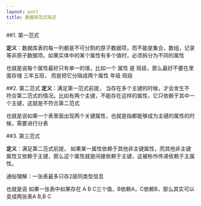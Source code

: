 ```yaml
---
layout: post 
title: 数据库范式简述
---
```


##1. 第一范式

**定义**：数据库表的每一列都是不可分割的原子数据项，而不能是集合，数组，记录等非原子数据项。如果实体中的某个属性有多个值时，必须拆分为不同的属性  

也就是说每个属性最好只有单一的值，比如一个 属性 是 班级，那么最好不要在里面存储 三年五班， 而是把它分隔成两个属性 年级 班级  

##2. 第二范式
**定义**：满足第一范式前提， 当存在多个主键的时候，才会发生不符合第二范式的情况。比如有两个主键，不能存在这样的属性，它只依赖于其中一个主键，这就是不符合第二范式

也就是说如果一个表里面出现两个关键属性，也就是指都能够成为主键的属性的时候，需要进行分表

##3. 第三范式

**定义**：满足第二范式前提， 如果某一属性依赖于其他非主键属性，而其他非主键属性又依赖于主键，那么这个属性就是间接依赖于主键，这被称作传递依赖于主属性。

通俗理解：一张表最多只存2层同类型信息

也就是说 如果一张表中如果存在 A B C三个值，B依赖A，C依赖B，那么其实可以变成两张表A B,B C